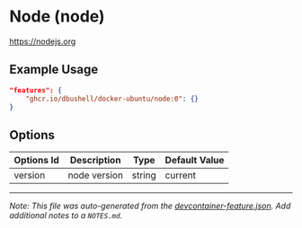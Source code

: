 
# Node (node)

https://nodejs.org

## Example Usage

```json
"features": {
    "ghcr.io/dbushell/docker-ubuntu/node:0": {}
}
```

## Options

| Options Id | Description | Type | Default Value |
|-----|-----|-----|-----|
| version | node version | string | current |



---

_Note: This file was auto-generated from the [devcontainer-feature.json](https://github.com/dbushell/docker-ubuntu/blob/main/devcontainer/features/bun/devcontainer-feature.json).  Add additional notes to a `NOTES.md`._
